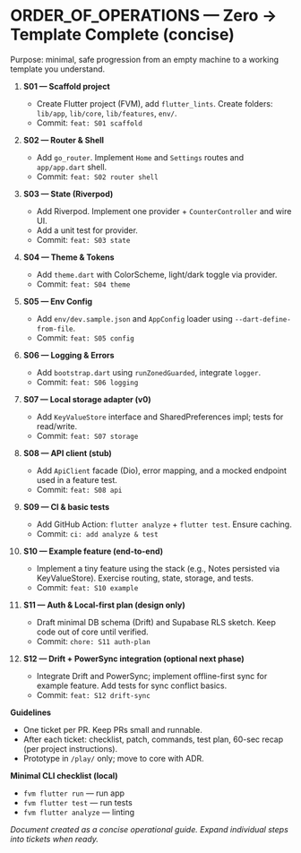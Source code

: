 # ORDER_OF_OPERATIONS — Zero → Template Complete (concise)

Purpose: minimal, safe progression from an empty machine to a working template you understand.

1. **S01 — Scaffold project**
   - Create Flutter project (FVM), add `flutter_lints`. Create folders: `lib/app`, `lib/core`, `lib/features`, `env/`.
   - Commit: `feat: S01 scaffold`

2. **S02 — Router & Shell**
   - Add `go_router`. Implement `Home` and `Settings` routes and `app/app.dart` shell.
   - Commit: `feat: S02 router shell`

3. **S03 — State (Riverpod)**
   - Add Riverpod. Implement one provider + `CounterController` and wire UI.
   - Add a unit test for provider.
   - Commit: `feat: S03 state`

4. **S04 — Theme & Tokens**
   - Add `theme.dart` with ColorScheme, light/dark toggle via provider.
   - Commit: `feat: S04 theme`

5. **S05 — Env Config**
   - Add `env/dev.sample.json` and `AppConfig` loader using `--dart-define-from-file`.
   - Commit: `feat: S05 config`

6. **S06 — Logging & Errors**
   - Add `bootstrap.dart` using `runZonedGuarded`, integrate `logger`.
   - Commit: `feat: S06 logging`

7. **S07 — Local storage adapter (v0)**
   - Add `KeyValueStore` interface and SharedPreferences impl; tests for read/write.
   - Commit: `feat: S07 storage`

8. **S08 — API client (stub)**
   - Add `ApiClient` facade (Dio), error mapping, and a mocked endpoint used in a feature test.
   - Commit: `feat: S08 api`

9. **S09 — CI & basic tests**
   - Add GitHub Action: `flutter analyze` + `flutter test`. Ensure caching.
   - Commit: `ci: add analyze & test`

10. **S10 — Example feature (end-to-end)**
    - Implement a tiny feature using the stack (e.g., Notes persisted via KeyValueStore). Exercise routing, state, storage, and tests.
    - Commit: `feat: S10 example`

11. **S11 — Auth & Local-first plan (design only)**
    - Draft minimal DB schema (Drift) and Supabase RLS sketch. Keep code out of core until verified.
    - Commit: `chore: S11 auth-plan`

12. **S12 — Drift + PowerSync integration (optional next phase)**
    - Integrate Drift and PowerSync; implement offline-first sync for example feature. Add tests for sync conflict basics.
    - Commit: `feat: S12 drift-sync`

**Guidelines**
- One ticket per PR. Keep PRs small and runnable.
- After each ticket: checklist, patch, commands, test plan, 60-sec recap (per project instructions).
- Prototype in `/play/` only; move to core with ADR.

**Minimal CLI checklist (local)**
- `fvm flutter run` — run app
- `fvm flutter test` — run tests
- `fvm flutter analyze` — linting

*Document created as a concise operational guide. Expand individual steps into tickets when ready.*

